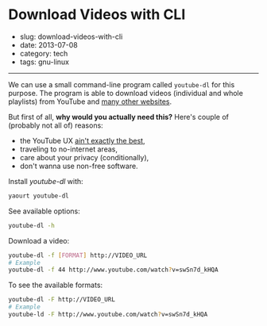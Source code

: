 # Download Videos with CLI

- slug: download-videos-with-cli
- date: 2013-07-08
- category: tech
- tags: gnu-linux

-----------------

We can use a small command-line program called `youtube-dl` for this purpose. The program is able to download videos (individual and whole playlists) from YouTube and [many other websites](http://rg3.github.io/youtube-dl/documentation.html#d4).

But first of all, **why would you actually need this?** Here's couple of (probably not all of) reasons:

- the YouTube UX [ain't exactly the best](/r/opinion/2013/the-terrible-youtube-ux.html),
- traveling to no-internet areas,
- care about your privacy (conditionally),
- don't wanna use non-free software.

Install _youtube-dl_ with:

````bash
yaourt youtube-dl
````

See available options:

````bash
youtube-dl -h
````

Download a video:

````bash
youtube-dl -f [FORMAT] http://VIDEO_URL
# Example
youtube-dl -f 44 http://www.youtube.com/watch?v=swSn7d_kHQA
````

To see the available formats:

````bash
youtube-dl -F http://VIDEO_URL
# Example
youtube-ld -F http://www.youtube.com/watch?v=swSn7d_kHQA
````